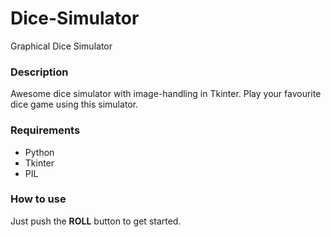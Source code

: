 # Dice-Simulator
Graphical Dice Simulator

### Description
Awesome dice simulator with image-handling in Tkinter. Play your favourite dice game using this simulator.

### Requirements
* Python
* Tkinter
* PIL

### How to use
Just push the **ROLL** button to get started.
